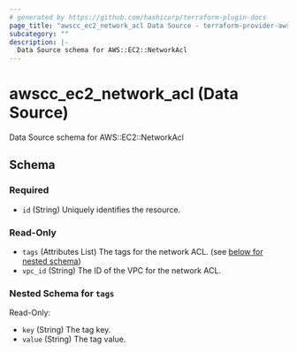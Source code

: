 ```yaml
---
# generated by https://github.com/hashicorp/terraform-plugin-docs
page_title: "awscc_ec2_network_acl Data Source - terraform-provider-awscc"
subcategory: ""
description: |-
  Data Source schema for AWS::EC2::NetworkAcl
---
```


# awscc_ec2_network_acl (Data Source)

Data Source schema for AWS::EC2::NetworkAcl



<!-- schema generated by tfplugindocs -->
## Schema

### Required

- `id` (String) Uniquely identifies the resource.

### Read-Only

- `tags` (Attributes List) The tags for the network ACL. (see [below for nested schema](#nestedatt--tags))
- `vpc_id` (String) The ID of the VPC for the network ACL.

<a id="nestedatt--tags"></a>
### Nested Schema for `tags`

Read-Only:

- `key` (String) The tag key.
- `value` (String) The tag value.
